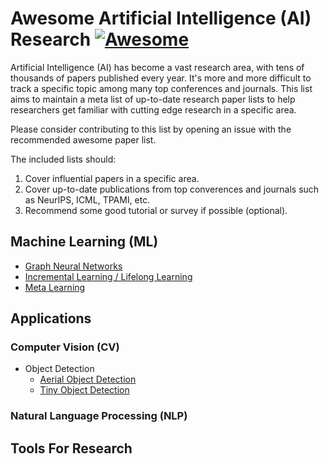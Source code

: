 # Awesome Artificial Intelligence (AI) Research [![Awesome](https://awesome.re/badge.svg)](https://awesome.re)

Artificial Intelligence (AI) has become a vast research area, with tens of thousands of papers published every year. It's more and more difficult to track a specific topic among many top conferences and journals. This list aims to maintain a meta list of up-to-date research paper lists to help researchers get familiar with cutting edge research in a specific area. 

Please consider contributing to this list by opening an issue with the recommended awesome paper list.

The included lists should: 

1. Cover influential papers in a specific area.
2. Cover up-to-date publications from top converences and journals such as NeurIPS, ICML, TPAMI, etc.
3. Recommend some good tutorial or survey if possible (optional).


## Machine Learning (ML)

* [Graph Neural Networks](https://github.com/nnzhan/Awesome-Graph-Neural-Networks)
* [Incremental Learning / Lifelong Learning](https://github.com/xialeiliu/Awesome-Incremental-Learning)
* [Meta Learning](https://github.com/sudharsan13296/Awesome-Meta-Learning)

## Applications

### Computer Vision (CV)

* Object Detection
  * [Aerial Object Detection](https://github.com/murari023/awesome-aerial-object-detection)
  * [Tiny Object Detection](https://github.com/kuanhungchen/awesome-tiny-object-detection)

### Natural Language Processing (NLP)

## Tools For Research

